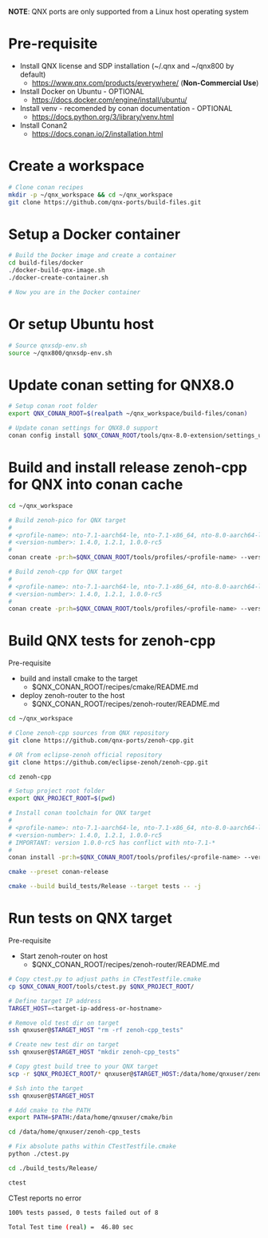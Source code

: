 **NOTE**: QNX ports are only supported from a Linux host operating system


# Pre-requisite

* Install QNX license and SDP installation (~/.qnx and ~/qnx800 by default)
  - https://www.qnx.com/products/everywhere/ (**Non-Commercial Use**)
* Install Docker on Ubuntu - OPTIONAL
  - https://docs.docker.com/engine/install/ubuntu/
* Install venv - recomended by conan documentation - OPTIONAL
  - https://docs.python.org/3/library/venv.html
* Install Conan2
  - https://docs.conan.io/2/installation.html

# Create a workspace

```bash
# Clone conan recipes
mkdir -p ~/qnx_workspace && cd ~/qnx_workspace
git clone https://github.com/qnx-ports/build-files.git
```

# Setup a Docker container
```bash
# Build the Docker image and create a container
cd build-files/docker
./docker-build-qnx-image.sh
./docker-create-container.sh

# Now you are in the Docker container
```

# Or setup Ubuntu host
```bash
# Source qnxsdp-env.sh
source ~/qnx800/qnxsdp-env.sh
```

# Update conan setting for QNX8.0
```bash
# Setup conan root folder
export QNX_CONAN_ROOT=$(realpath ~/qnx_workspace/build-files/conan)

# Update conan settings for QNX8.0 support
conan config install $QNX_CONAN_ROOT/tools/qnx-8.0-extension/settings_user.yml
```

# Build and install release zenoh-cpp for QNX into conan cache

```bash
cd ~/qnx_workspace

# Build zenoh-pico for QNX target
#
# <profile-name>: nto-7.1-aarch64-le, nto-7.1-x86_64, nto-8.0-aarch64-le, nto-8.0-x86_64
# <version-number>: 1.4.0, 1.2.1, 1.0.0-rc5
#
conan create -pr:h=$QNX_CONAN_ROOT/tools/profiles/<profile-name> --version=<version-number> $QNX_CONAN_ROOT/recipes/zenoh-pico/release

# Build zenoh-cpp for QNX target
#
# <profile-name>: nto-7.1-aarch64-le, nto-7.1-x86_64, nto-8.0-aarch64-le, nto-8.0-x86_64
# <version-number>: 1.4.0, 1.2.1, 1.0.0-rc5
#
conan create -pr:h=$QNX_CONAN_ROOT/tools/profiles/<profile-name> --version=<version-number> $QNX_CONAN_ROOT/recipes/zenoh-cpp/release
```

# Build QNX tests for zenoh-cpp

Pre-requisite

* build and install cmake to the target
  - $QNX_CONAN_ROOT/recipes/cmake/README.md
* deploy zenoh-router to the host
  - $QNX_CONAN_ROOT/recipes/zenoh-router/README.md

```bash
cd ~/qnx_workspace

# Clone zenoh-cpp sources from QNX repository
git clone https://github.com/qnx-ports/zenoh-cpp.git

# OR from eclipse-zenoh official repository
git clone https://github.com/eclipse-zenoh/zenoh-cpp.git

cd zenoh-cpp

# Setup project root folder
export QNX_PROJECT_ROOT=$(pwd)

# Install conan toolchain for QNX target
#
# <profile-name>: nto-7.1-aarch64-le, nto-7.1-x86_64, nto-8.0-aarch64-le, nto-8.0-x86_64
# <version-number>: 1.4.0, 1.2.1, 1.0.0-rc5
# IMPORTANT: version 1.0.0-rc5 has conflict with nto-7.1-*
#
conan install -pr:h=$QNX_CONAN_ROOT/tools/profiles/<profile-name> --version=<version-number> $QNX_CONAN_ROOT/recipes/zenoh-cpp/tests

cmake --preset conan-release

cmake --build build_tests/Release --target tests -- -j
```

# Run tests on QNX target

Pre-requisite

* Start zenoh-router on host
  - $QNX_CONAN_ROOT/recipes/zenoh-router/README.md

```bash
# Copy ctest.py to adjust paths in CTestTestfile.cmake
cp $QNX_CONAN_ROOT/tools/ctest.py $QNX_PROJECT_ROOT/

# Define target IP address
TARGET_HOST=<target-ip-address-or-hostname>

# Remove old test dir on target
ssh qnxuser@$TARGET_HOST "rm -rf zenoh-cpp_tests"

# Create new test dir on target
ssh qnxuser@$TARGET_HOST "mkdir zenoh-cpp_tests"

# Copy gtest build tree to your QNX target
scp -r $QNX_PROJECT_ROOT/* qnxuser@$TARGET_HOST:/data/home/qnxuser/zenoh-cpp_tests/

# Ssh into the target
ssh qnxuser@$TARGET_HOST

# Add cmake to the PATH
export PATH=$PATH:/data/home/qnxuser/cmake/bin

cd /data/home/qnxuser/zenoh-cpp_tests

# Fix absolute paths within CTestTestfile.cmake
python ./ctest.py

cd ./build_tests/Release/

ctest
```
CTest reports no error

```bash
100% tests passed, 0 tests failed out of 8

Total Test time (real) =  46.80 sec
```
